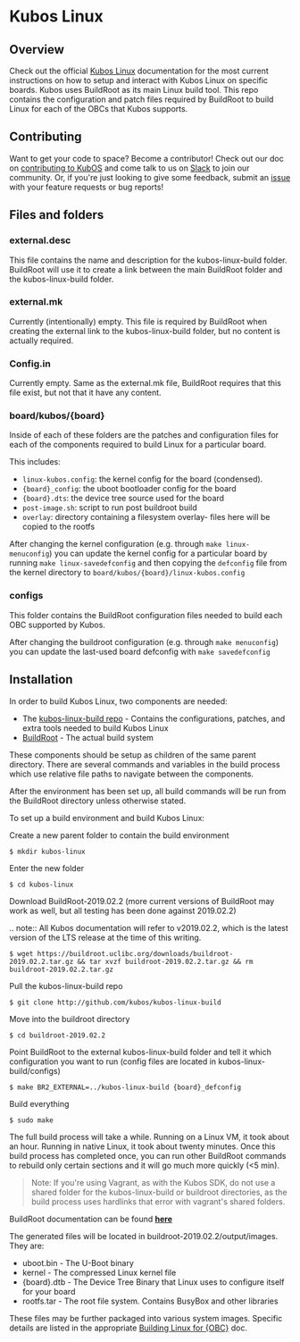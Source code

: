 # Kubos Linux

## Overview

Check out the official [Kubos Linux](https://docs.kubos.com/latest/ecosystem/index.html#kubos-linux) documentation for the most current instructions on how to setup and interact with Kubos Linux on specific boards. 
Kubos uses BuildRoot as its main Linux build tool.  This repo contains the configuration and patch files required by BuildRoot to build Linux for each of the OBCs that Kubos supports.

## Contributing

Want to get your code to space? Become a contributor! Check out our doc on [contributing to KubOS](https://docs.kubos.com/latest/contributing/contribution-process.html) 
and come talk to us on [Slack](https://slack.kubos.co/) to join our community. 
Or, if you're just looking to give some feedback, 
submit an [issue](https://github.com/kubos/kubos-linux-build/issues) with your feature requests or bug reports! 

## Files and folders

### external.desc

This file contains the name and description for the kubos-linux-build folder.  BuildRoot will use it to create a link between the 
main BuildRoot folder and the kubos-linux-build folder.

### external.mk

Currently (intentionally) empty.  This file is required by BuildRoot when creating the external link to the kubos-linux-build folder,
but no content is actually required.

### Config.in

Currently empty.  Same as the external.mk file, BuildRoot requires that this file exist, but not that it have any content.

### board/kubos/{board}

Inside of each of these folders are the patches and configuration files for each of the components required to build Linux for a particular board.

This includes:
- `linux-kubos.config`: the kernel config for the board (condensed).
- `{board}_config`: the uboot bootloader config for the board
- `{board}.dts`: the device tree source used for the board
- `post-image.sh`: script to run post buildroot build
- `overlay`: directory containing a filesystem overlay- files here will be copied to the rootfs

After changing the kernel configuration (e.g. through `make linux-menuconfig`) you can update the kernel config for a particular board by running `make linux-savedefconfig` and then copying the `defconfig` file from the kernel directory to `board/kubos/{board}/linux-kubos.config`

### configs

This folder contains the BuildRoot configuration files needed to build each OBC supported by Kubos.

After changing the buildroot configuration (e.g. through `make menuconfig`) you can update the last-used board defconfig with `make savedefconfig`


## Installation

In order to build Kubos Linux, two components are needed:

- The [kubos-linux-build repo](https://github.com/kubos/kubos-linux-build) - Contains the configurations, patches, and extra tools needed to build Kubos Linux
- [BuildRoot](https://buildroot.org/) - The actual build system

These components should be setup as children of the same parent directory. 
There are several commands and variables in the build process which use relative file paths to navigate between the components.

After the environment has been set up, all build commands will be run from the BuildRoot directory unless otherwise stated.

To set up a build environment and build Kubos Linux:

Create a new parent folder to contain the build environment

    $ mkdir kubos-linux

Enter the new folder

    $ cd kubos-linux
  
Download BuildRoot-2019.02.2 (more current versions of BuildRoot may work as well,
but all testing has been done against 2019.02.2)

.. note:: All Kubos documentation will refer to v2019.02.2, which is the latest version of the LTS release at the time of this writing.

    $ wget https://buildroot.uclibc.org/downloads/buildroot-2019.02.2.tar.gz && tar xvzf buildroot-2019.02.2.tar.gz && rm buildroot-2019.02.2.tar.gz
  
Pull the kubos-linux-build repo

    $ git clone http://github.com/kubos/kubos-linux-build
  
Move into the buildroot directory

    $ cd buildroot-2019.02.2
  
Point BuildRoot to the external kubos-linux-build folder and tell it which configuration you want to run (config files are located in
kubos-linux-build/configs)

    $ make BR2_EXTERNAL=../kubos-linux-build {board}_defconfig
  
Build everything

    $ sudo make
  
The full build process will take a while.  Running on a Linux VM, it took about an hour.  Running in native Linux, it took about
twenty minutes.  Once this build process has completed once, you can run other BuildRoot commands to rebuild only certain sections
and it will go much more quickly (<5 min).

> Note: If you're using Vagrant, as with the Kubos SDK, do not use a shared folder for the kubos-linux-build or buildroot directories, as the build process uses hardlinks that error with vagrant's shared folders.  

BuildRoot documentation can be found [**here**](https://buildroot.org/docs.html)

The generated files will be located in buildroot-2019.02.2/output/images.  They are:

- uboot.bin   - The U-Boot binary
- kernel      - The compressed Linux kernel file
- {board}.dtb - The Device Tree Binary that Linux uses to configure itself for your board
- rootfs.tar  - The root file system.  Contains BusyBox and other libraries

These files may be further packaged into various system images.
Specific details are listed in the appropriate [Building Linux for {OBC}](https://docs.kubos.com/latest/deep-dive/index.html#kubos-linux)
doc.

